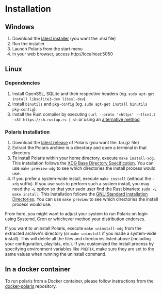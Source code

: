 # Installation

## Windows

1. Download the [latest installer](https://github.com/agersant/polaris/releases/latest) (you want the .msi file)
2. Run the installer
3. Launch Polaris from the start menu
4. In your web browser, access http://localhost:5050

## Linux

### Dependencies

1. Install OpenSSL, SQLite and their respective headers (eg. `sudo apt-get install libsqlite3-dev libssl-dev`).
2. Install `binutils` and `pkg-config` (eg. `sudo apt-get install binutils pkg-config`).
2. Install the Rust compiler by executing `curl --proto '=https' --tlsv1.2 -sSf https://sh.rustup.rs | sh` or using an [alternative method](https://www.rust-lang.org/en-US/install.html)

### Polaris installation
1. Download the [latest release]((https://github.com/agersant/polaris/releases/latest)) of Polaris (you want the .tar.gz file)
2. Extract the Polaris archive in a directory and open a terminal in that directory
3. To install Polaris within your home directory, execute `make install-xdg`. This installation follows the [XDG Base Directory Specification](https://specifications.freedesktop.org/basedir-spec/basedir-spec-latest.html). You can use `make preview-xdg` to see which directories the install process would use.
4. If you prefer a system-wide install, execute `make install` (without the `-xdg` suffix). If you use `sudo` to perform such a system install, you may need the `-E` option so that your sudo user find the Rust binaries: `sudo -E make install`. This installation follows the [GNU Standard Installation Directories](https://www.gnu.org/prep/standards/html_node/Directory-Variables.html). You can use `make preview` to see which directories the install process would use.

From here, you might want to adjust your system to run Polaris on login using Systemd, Cron or whichever method your distribution endorses.

If you want to uninstall Polaris, execute `make uninstall-xdg` from the extracted archive's directory (or `make uninstall` if you made a system-wide install). This will delete all the files and directories listed above (including your configuration, playlists, etc.). If you customized the install process by specifying environment variables like `PREFIX`, make sure they are set to the same values when running the uninstall command.

## In a docker container

To run polaris from a Docker container, please follow instructions from the [docker-polaris](https://github.com/ogarcia/docker-polaris) repository.
